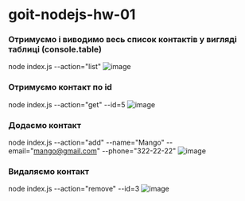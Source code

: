 # goit-nodejs-hw-01

### Отримуємо і виводимо весь список контактів у вигляді таблиці (console.table)

node index.js --action="list" ![image]()

### Отримуємо контакт по id

node index.js --action="get" --id=5 ![image]()

### Додаємо контакт

node index.js --action="add" --name="Mango" --email="mango@gmail.com"
--phone="322-22-22" ![image]()

### Видаляємо контакт

node index.js --action="remove" --id=3 ![image]()
